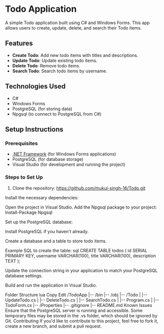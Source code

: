 # Todo Application

A simple Todo application built using C# and Windows Forms. This app allows users to create, update, delete, and search their Todo items.

## Features

- **Create Todo**: Add new todo items with titles and descriptions.
- **Update Todo**: Update existing todo items.
- **Delete Todo**: Remove todo items.
- **Search Todo**: Search todo items by username.

## Technologies Used

- C#
- Windows Forms
- PostgreSQL (for storing data)
- Npgsql (to connect to PostgreSQL from C#)

## Setup Instructions

### Prerequisites

- [.NET Framework](https://dotnet.microsoft.com/download/dotnet) (for Windows Forms applications)
- PostgreSQL (for database storage)
- Visual Studio (for development and running the project)

### Steps to Set Up

1. Clone the repository:
   https://github.com/mukul-singh-16/Todo.git


Install the necessary dependencies:

Open the project in Visual Studio.
Add the Npgsql package to your project:
Install-Package Npgsql

Set up the PostgreSQL database:

Install PostgreSQL if you haven't already.

Create a database and a table to store todo items.

Example SQL to create the table:
sql
CREATE TABLE todos (
    id SERIAL PRIMARY KEY,
    username VARCHAR(100),
    title VARCHAR(100),
    description TEXT
);

Update the connection string in your application to match your PostgreSQL database settings.

Build and run the application in Visual Studio.

Folder Structure
lua
Copy
Edit
/TodoApp
|-- /bin
|-- /obj
|-- /Todo
|   |-- UpdateTodo.cs
|   |-- DeleteTodo.cs
|   |-- SearchTodo.cs
|   |-- Program.cs
|   |-- TodoForm.cs
|-- /Properties
|-- .gitignore
|-- README.md
Known Issues
Ensure that the PostgreSQL server is running and accessible.
Some temporary files may be stored in the .vs folder, which should be ignored by Git.
Contributing
If you'd like to contribute to this project, feel free to fork it, create a new branch, and submit a pull request.
